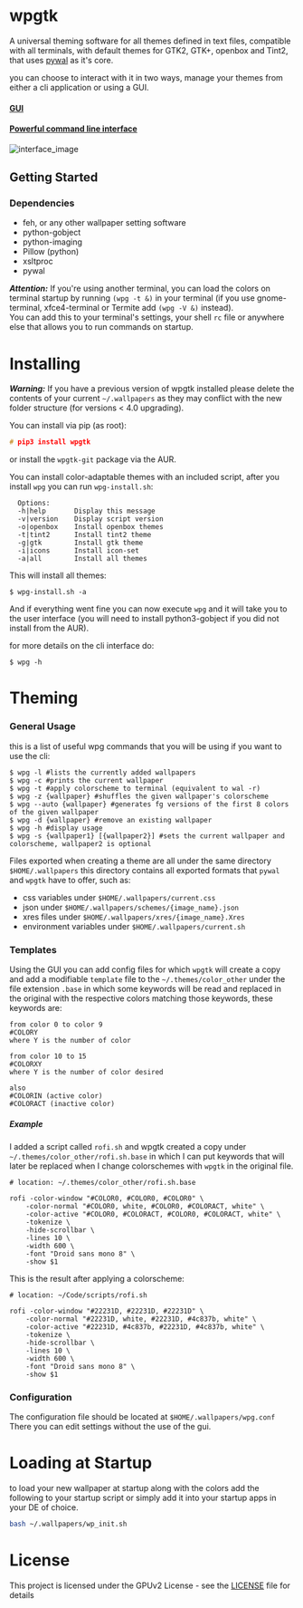 
# wpgtk

A universal theming software for all themes 
defined in text files, compatible with all terminals, 
with default themes for GTK2, GTK+, openbox and Tint2, that uses 
[pywal](https://github.com/dylanaraps/pywal) as it's core.

you can choose to interact with it in two ways, manage your themes 
from either a cli application or using a GUI.

#### [GUI](https://gfycat.com/DefinitiveSpiffyJohndory)

#### [Powerful command line interface](https://gfycat.com/NeighboringSarcasticEquine)


![interface_image](http://i.imgur.com/aWgqJPG.png)



## Getting Started

### Dependencies

* feh, or any other wallpaper setting software
* python-gobject
* python-imaging
* Pillow (python)
* xsltproc
* pywal

**_Attention:_** If you're using another terminal, you can load the colors on terminal startup
by running `(wpg -t &)` in your terminal (if you use gnome-terminal, xfce4-terminal or Termite add `(wpg -V &)` instead).  
You can add this to your terminal's settings, your shell `rc` file or anywhere else 
that allows you to run commands on startup.

# Installing

**_Warning:_** If you have a previous version of wpgtk installed
please delete the contents of your current `~/.wallpapers` as 
they may conflict with the new folder structure (for versions < 4.0 upgrading).

You can install via pip (as root):

```c
# pip3 install wpgtk
```

or install the `wpgtk-git` package via the AUR.  

You can install color-adaptable themes with an included script,
after you install `wpg` you can run `wpg-install.sh`:

```
  Options:
  -h|help       Display this message
  -v|version    Display script version
  -o|openbox    Install openbox themes
  -t|tint2      Install tint2 theme
  -g|gtk        Install gtk theme
  -i|icons      Install icon-set
  -a|all        Install all themes
  ```

This will install all themes:
  ```
$ wpg-install.sh -a 
```

And if everything went fine you can now execute `wpg` and it will take
you to the user interface (you will need to install python3-gobject if
you did not install from the AUR).


for more details on the cli interface do:
```
$ wpg -h
```

# Theming

### General Usage

this is a list of useful wpg commands that you will be using if you want to use
the cli:
```
$ wpg -l #lists the currently added wallpapers
$ wpg -c #prints the current wallpaper
$ wpg -t #apply colorscheme to terminal (equivalent to wal -r)
$ wpg -z {wallpaper} #shuffles the given wallpaper's colorscheme
$ wpg --auto {wallpaper} #generates fg versions of the first 8 colors of the given wallpaper
$ wpg -d {wallpaper} #remove an existing wallpaper
$ wpg -h #display usage
$ wpg -s {wallpaper1} [{wallpaper2}] #sets the current wallpaper and colorscheme, wallpaper2 is optional
```

Files exported when creating a theme are all under the same directory `$HOME/.wallpapers`
this directory contains all exported formats that `pywal` and `wpgtk` have to offer, such
as:

* css variables under `$HOME/.wallpapers/current.css`
* json under `$HOME/.wallpapers/schemes/{image_name}.json`
* xres files under `$HOME/.wallpapers/xres/{image_name}.Xres`
* environment variables under `$HOME/.wallpapers/current.sh` 

### Templates

Using the GUI you can add config files for which `wpgtk` will create a copy and
add a modifiable `template` file to the `~/.themes/color_other` under the file extension `.base`
in which some keywords will be read and replaced in the original with the respective colors
matching those keywords, these keywords are:

```
from color 0 to color 9
#COLORY
where Y is the number of color

from color 10 to 15
#COLORXY
where Y is the number of color desired

also
#COLORIN (active color)
#COLORACT (inactive color)
```

##### Example
I added a script called `rofi.sh` and wpgtk created a copy under `~/.themes/color_other/rofi.sh.base` 
in which I can put keywords that will later be replaced when I change colorschemes with `wpgtk` in the
original file.

```
# location: ~/.themes/color_other/rofi.sh.base

rofi -color-window "#COLOR0, #COLOR0, #COLOR0" \
	-color-normal "#COLOR0, white, #COLOR0, #COLORACT, white" \
	-color-active "#COLOR0, #COLORACT, #COLOR0, #COLORACT, white" \
	-tokenize \
	-hide-scrollbar \
	-lines 10 \
	-width 600 \
	-font "Droid sans mono 8" \
	-show $1
```

This is the result after applying a colorscheme:

```
# location: ~/Code/scripts/rofi.sh

rofi -color-window "#22231D, #22231D, #22231D" \
	-color-normal "#22231D, white, #22231D, #4c837b, white" \
	-color-active "#22231D, #4c837b, #22231D, #4c837b, white" \
	-tokenize \
	-hide-scrollbar \
	-lines 10 \
	-width 600 \
	-font "Droid sans mono 8" \
	-show $1
```

### Configuration

The configuration file should be located at `$HOME/.wallpapers/wpg.conf`
There you can edit settings without the use of the gui.

# Loading at Startup
to load your new wallpaper at startup along with the colors add the following to your 
startup script or simply add it into your startup apps in your DE of choice.

```sh
bash ~/.wallpapers/wp_init.sh
```

# License

This project is licensed under the GPUv2 License - see the [LICENSE](LICENSE) file for details
